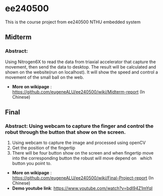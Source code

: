 # ee240500
This is the course project from ee240500 NTHU embedded system

## Midterm 
### Abstract:  
Using Nitrogen6X to read the data from triaxial accelerator that capture the movement, then send the data to desktop.
The result will be calculated and shown on the website(run on localhost). It will show the speed and control a movement 
of the small ball on the web.
* **More on wikipage** : https://github.com/eugeneALU/ee240500/wiki/Midterm-report (In Chinese)
## Final 
### Abstract:  Using webcam to capture the finger and control the robut through the button that show on the screen.
1. Using webcam to capture the image and processed using openCV
2. Get the position of the fingertip
3. There will be four button show on the screen and when fingertip move into the corresponding button the robust will move depend on 
   which button you point to.
* **More on wikipage** : https://github.com/eugeneALU/ee240500/wiki/Final-Project-report (In Chinese) 
* **Demo youtube link**: https://www.youtube.com/watch?v=bdI94Z1mYqI
